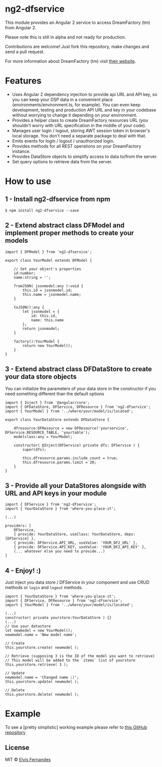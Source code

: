# ng2-dfservice
This module provides an Angular 2 service to access DreamFactory (tm) from Angular 2.

Please note this is still in alpha and not ready for production.

Contributions are welcome! Just fork this repository, make changes and send a pull request.

For more information about DreamFactory (tm) visit [their website](http://dreamfactory.com).

# Features
- Uses Angular 2 dependency injection to provide api URL and API key, so you can keep your DSP data in a convenient place (environments/environment.ts, for example). You can even keep development, testing and production API URL and key in your codebase without worrying to change it depending on your environment.
- Provides a helper class to create DreamFactory resources URL (you shouldn't worry with URL specification in the middle of your code).
- Manages user login / logout, storing AWT session token in browser's local storage. You don't need a separate package to deal with that.
- Emits events for login / logout / unauthorized login.
- Provides methods for all REST operations on your DreamFactory instance.
- Provides DataStore objects to simplify access to data to/from the server.
- Set query options to retrieve data from the server.

# How to use
## 1 - Install ng2-dfservice from npm
    $ npm install ng2-dfservice --save

## 2 - Extend abstract class DFModel and implement proper methods to create your models
    import { DFModel } from 'ng2-dfservice';

    export class YourModel extends DFModel {
    
        // Set your object's properties
        id:number;
        name:string = '';
        
        fromJSON( jsonmodel:any ):void {
            this.id = jsonmodel.id;
            this.name = jsonmodel.name;
        }
    
        toJSON():any {
            let jsonmodel = {
                id: this.id,
                name: this.name
            };
            return jsonmodel;
        }
    
        factory():YourModel {
            return new YourModel();
        }
    }
## 3 - Extend abstract class DFDataStore to create your data store objects
You can initialize the parameters of your data store in the constructor if you need something different than the default options

    import { Inject } from '@angular/core';
    import { DFDataStore, DFService, DFResource } from 'ng2-dfservice';
    import { YourModel } from '../where/your/model/is/located';

    export class YourDataStore extends DFDataStore {

        dfresource:DFResource = new DFResource('yourservice', DFService.RESOURCE_TABLE, 'yourtable');
        modelclass:any = YourModel;
        
        constructor( @Inject(DFService) private dfs: DFService ) { 
            super(dfs);
            
            this.dfresource.params.include_count = true;
            this.dfresource.params.limit = 20;
        }
    }

## 3 - Provide all your DataStores alongside with URL and API keys in your module
    import { DFService } from 'ng2-dfservice';
    import { YourDataStore } from 'where-you-place-it';

    (...)

    providers: [
        DFService,
        { provide: YourDataStore, useClass: YourDataStore, deps: [DFService] },
        { provide: DFService.API_URL, useValue: 'YOUR_DF2_URL' },
        { provide: DFService.API_KEY, useValue: 'YOUR_DF2_API_KEY' },
        (... whatever else you need to provide...)
    ]

## 4 - Enjoy! :)
Just inject you data store / DFService in your component and use CRUD methods or `login` and `logout` methods.

    import { YourDataStore } from 'where-you-place-it';
    import { DFService, DFResource } from 'ng2-dfservice';
    import { YourModel } from '../where/your/model/is/located';

    (...)
    constructor( private yourstore:YourDataStore ) {}
    (...)
    // Use your datastore
    let newmodel = new YourModel();
    newmodel.name = 'New model name';
    
    // Create
    this.yourstore.create( newmodel );
    
    // Retrieve (supposing 3 is the ID of the model you want to retrieve)
    // This model will be added to the `items` list of yourstore
    this.yourstore.retrieve( 3 );
    
    // Update
    newmodel.name = 'Changed name :)';
    this.yourstore.update( newmodel );
    
    // Delete
    this.yourstore.delete( newmodel );

# Example
To see a [pretty simplistic] working example please refer to [this GitHub repository](https://github.com/elvisfernandes/dfservice-example)

## License

MIT © [Elvis Fernandes](http://elvis.eti.br)
